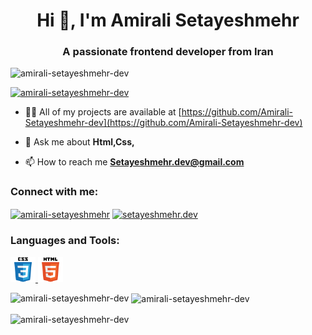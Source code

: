 <h1 align="center">Hi 👋, I'm Amirali Setayeshmehr</h1>
<h3 align="center">A passionate frontend developer from Iran</h3>

<p align="left"> <img src="https://komarev.com/ghpvc/?username=amirali-setayeshmehr-dev&label=Profile%20views&color=0e75b6&style=flat" alt="amirali-setayeshmehr-dev" /> </p>

<p align="left"> <a href="https://github.com/ryo-ma/github-profile-trophy"><img src="https://github-profile-trophy.vercel.app/?username=amirali-setayeshmehr-dev" alt="amirali-setayeshmehr-dev" /></a> </p>

- 👨‍💻 All of my projects are available at [https://github.com/Amirali-Setayeshmehr-dev](https://github.com/Amirali-Setayeshmehr-dev)

- 💬 Ask me about **Html,Css,**

- 📫 How to reach me **Setayeshmehr.dev@gmail.com**

<h3 align="left">Connect with me:</h3>
<p align="left">
<a href="https://linkedin.com/in/amirali-setayeshmehr" target="blank"><img align="center" src="https://raw.githubusercontent.com/rahuldkjain/github-profile-readme-generator/master/src/images/icons/Social/linked-in-alt.svg" alt="amirali-setayeshmehr" height="30" width="40" /></a>
<a href="https://instagram.com/setayeshmehr.dev" target="blank"><img align="center" src="https://raw.githubusercontent.com/rahuldkjain/github-profile-readme-generator/master/src/images/icons/Social/instagram.svg" alt="setayeshmehr.dev" height="30" width="40" /></a>
</p>

<h3 align="left">Languages and Tools:</h3>
<p align="left"> <a href="https://www.w3schools.com/css/" target="_blank" rel="noreferrer"> <img src="https://raw.githubusercontent.com/devicons/devicon/master/icons/css3/css3-original-wordmark.svg" alt="css3" width="40" height="40"/> </a> <a href="https://www.w3.org/html/" target="_blank" rel="noreferrer"> <img src="https://raw.githubusercontent.com/devicons/devicon/master/icons/html5/html5-original-wordmark.svg" alt="html5" width="40" height="40"/> </a> </p>

<p><img align="left" src="https://github-readme-stats.vercel.app/api/top-langs?username=amirali-setayeshmehr-dev&show_icons=true&locale=en&layout=compact" alt="amirali-setayeshmehr-dev" /></p>

<p>&nbsp;<img align="center" src="https://github-readme-stats.vercel.app/api?username=amirali-setayeshmehr-dev&show_icons=true&locale=en" alt="amirali-setayeshmehr-dev" /></p>

<p><img align="center" src="https://github-readme-streak-stats.herokuapp.com/?user=amirali-setayeshmehr-dev&" alt="amirali-setayeshmehr-dev" /></p>

